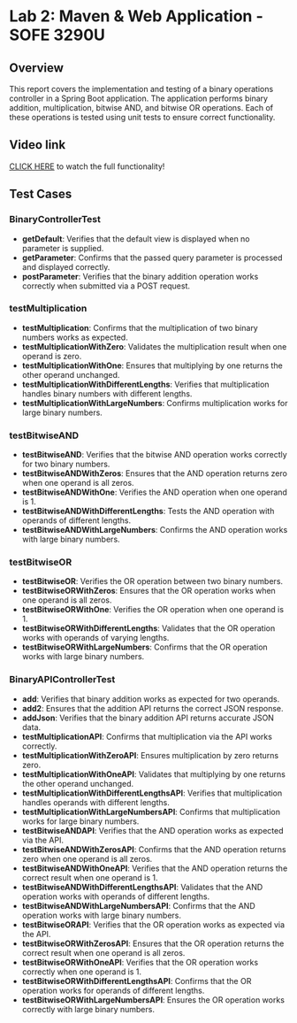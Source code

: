 # Lab 2: Maven & Web Application - SOFE 3290U

## Overview
This report covers the implementation and testing of a binary operations controller in a Spring Boot application. The application performs binary addition, multiplication, bitwise AND, and bitwise OR operations. Each of these operations is tested using unit tests to ensure correct functionality.

## Video link 
[CLICK HERE](https://drive.google.com/file/d/1U9sp1rcy7KbL5PF7aHeYFoVUxUoFdbSS/view?usp=sharing) to watch the full functionality!  

## Test Cases

### BinaryControllerTest
- **getDefault**: Verifies that the default view is displayed when no parameter is supplied.
- **getParameter**: Confirms that the passed query parameter is processed and displayed correctly.
- **postParameter**: Verifies that the binary addition operation works correctly when submitted via a POST request.

### testMultiplication
- **testMultiplication**: Confirms that the multiplication of two binary numbers works as expected.
- **testMultiplicationWithZero**: Validates the multiplication result when one operand is zero.
- **testMultiplicationWithOne**: Ensures that multiplying by one returns the other operand unchanged.
- **testMultiplicationWithDifferentLengths**: Verifies that multiplication handles binary numbers with different lengths.
- **testMultiplicationWithLargeNumbers**: Confirms multiplication works for large binary numbers.

### testBitwiseAND
- **testBitwiseAND**: Verifies that the bitwise AND operation works correctly for two binary numbers.
- **testBitwiseANDWithZeros**: Ensures that the AND operation returns zero when one operand is all zeros.
- **testBitwiseANDWithOne**: Verifies the AND operation when one operand is 1.
- **testBitwiseANDWithDifferentLengths**: Tests the AND operation with operands of different lengths.
- **testBitwiseANDWithLargeNumbers**: Confirms the AND operation works with large binary numbers.

### testBitwiseOR
- **testBitwiseOR**: Verifies the OR operation between two binary numbers.
- **testBitwiseORWithZeros**: Ensures that the OR operation works when one operand is all zeros.
- **testBitwiseORWithOne**: Verifies the OR operation when one operand is 1.
- **testBitwiseORWithDifferentLengths**: Validates that the OR operation works with operands of varying lengths.
- **testBitwiseORWithLargeNumbers**: Confirms that the OR operation works with large binary numbers.

### BinaryAPIControllerTest
- **add**: Verifies that binary addition works as expected for two operands.
- **add2**: Ensures that the addition API returns the correct JSON response.
- **addJson**: Verifies that the binary addition API returns accurate JSON data.
- **testMultiplicationAPI**: Confirms that multiplication via the API works correctly.
- **testMultiplicationWithZeroAPI**: Ensures multiplication by zero returns zero.
- **testMultiplicationWithOneAPI**: Validates that multiplying by one returns the other operand unchanged.
- **testMultiplicationWithDifferentLengthsAPI**: Verifies that multiplication handles operands with different lengths.
- **testMultiplicationWithLargeNumbersAPI**: Confirms that multiplication works for large binary numbers.
- **testBitwiseANDAPI**: Verifies that the AND operation works as expected via the API.
- **testBitwiseANDWithZerosAPI**: Confirms that the AND operation returns zero when one operand is all zeros.
- **testBitwiseANDWithOneAPI**: Verifies that the AND operation returns the correct result when one operand is 1.
- **testBitwiseANDWithDifferentLengthsAPI**: Validates that the AND operation works with operands of different lengths.
- **testBitwiseANDWithLargeNumbersAPI**: Confirms that the AND operation works with large binary numbers.
- **testBitwiseORAPI**: Verifies that the OR operation works as expected via the API.
- **testBitwiseORWithZerosAPI**: Ensures that the OR operation returns the correct result when one operand is all zeros.
- **testBitwiseORWithOneAPI**: Verifies that the OR operation works correctly when one operand is 1.
- **testBitwiseORWithDifferentLengthsAPI**: Confirms that the OR operation works for operands of different lengths.
- **testBitwiseORWithLargeNumbersAPI**: Ensures the OR operation works correctly with large binary numbers.
